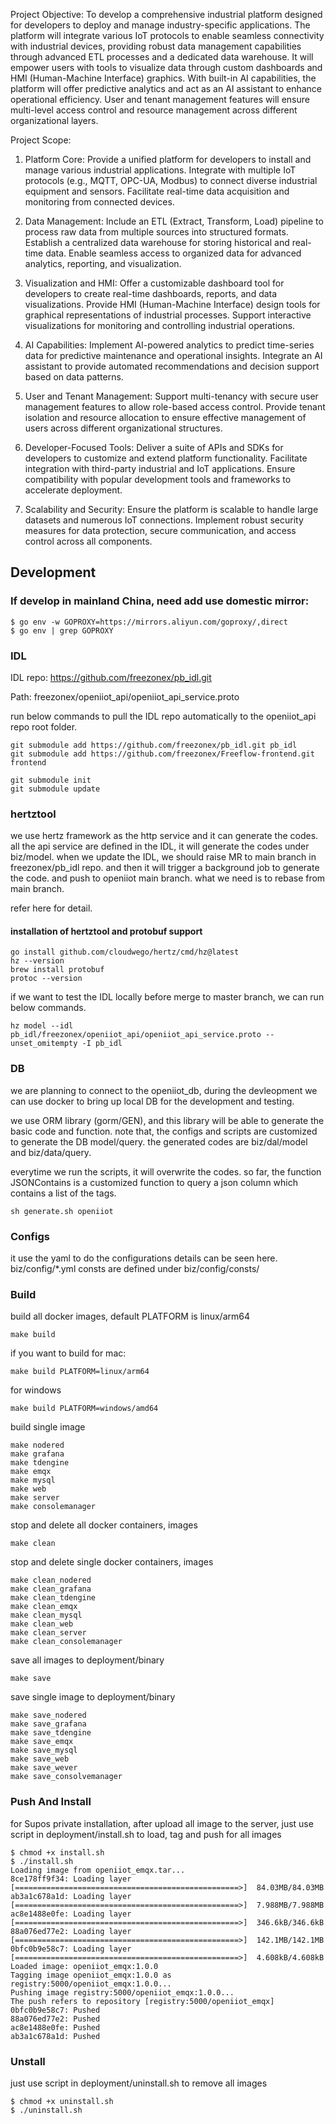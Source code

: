 Project Objective:
To develop a comprehensive industrial platform designed for developers to deploy and manage industry-specific applications. The platform will integrate various IoT protocols to enable seamless connectivity with industrial devices, providing robust data management capabilities through advanced ETL processes and a dedicated data warehouse. It will empower users with tools to visualize data through custom dashboards and HMI (Human-Machine Interface) graphics. With built-in AI capabilities, the platform will offer predictive analytics and act as an AI assistant to enhance operational efficiency. User and tenant management features will ensure multi-level access control and resource management across different organizational layers.

Project Scope:
1. Platform Core:
Provide a unified platform for developers to install and manage various industrial applications.
Integrate with multiple IoT protocols (e.g., MQTT, OPC-UA, Modbus) to connect diverse industrial equipment and sensors.
Facilitate real-time data acquisition and monitoring from connected devices.

2. Data Management:
Include an ETL (Extract, Transform, Load) pipeline to process raw data from multiple sources into structured formats.
Establish a centralized data warehouse for storing historical and real-time data.
Enable seamless access to organized data for advanced analytics, reporting, and visualization.

3. Visualization and HMI:
Offer a customizable dashboard tool for developers to create real-time dashboards, reports, and data visualizations.
Provide HMI (Human-Machine Interface) design tools for graphical representations of industrial processes.
Support interactive visualizations for monitoring and controlling industrial operations.

4. AI Capabilities:
Implement AI-powered analytics to predict time-series data for predictive maintenance and operational insights.
Integrate an AI assistant to provide automated recommendations and decision support based on data patterns.

5. User and Tenant Management:
Support multi-tenancy with secure user management features to allow role-based access control.
Provide tenant isolation and resource allocation to ensure effective management of users across different organizational structures.

6. Developer-Focused Tools:
Deliver a suite of APIs and SDKs for developers to customize and extend platform functionality.
Facilitate integration with third-party industrial and IoT applications.
Ensure compatibility with popular development tools and frameworks to accelerate deployment.

7. Scalability and Security:
Ensure the platform is scalable to handle large datasets and numerous IoT connections.
Implement robust security measures for data protection, secure communication, and access control across all components.

## Development
### If develop in mainland China, need add use domestic mirror:
```shell
$ go env -w GOPROXY=https://mirrors.aliyun.com/goproxy/,direct
$ go env | grep GOPROXY
```

### IDL
IDL repo: https://github.com/freezonex/pb_idl.git

Path: freezonex/openiiot_api/openiiot_api_service.proto

run below commands to pull the IDL repo automatically to the openiiot_api repo root folder.

```shell
git submodule add https://github.com/freezonex/pb_idl.git pb_idl
git submodule add https://github.com/freezonex/Freeflow-frontend.git frontend
```

```shell
git submodule init
git submodule update
```

### hertztool
we use hertz framework as the http service and it can generate the codes.
all the api service are defined in the IDL, it will generate the codes under biz/model.
when we update the IDL, we should raise MR to main branch in freezonex/pb_idl repo. and then it will trigger a background job to generate the code.
and push to openiiot main branch. what we need is to rebase from main branch.

refer here for detail.
#### installation of hertztool and protobuf support
```shell 
go install github.com/cloudwego/hertz/cmd/hz@latest
hz --version
brew install protobuf
protoc --version
```

if we want to test the IDL locally before merge to master branch, we can run below commands.
```shell 
hz model --idl pb_idl/freezonex/openiiot_api/openiiot_api_service.proto --unset_omitempty -I pb_idl
```

### DB
we are planning to connect to the openiiot_db, during the devleopment we can use docker to bring up local DB for the development and testing.

we use ORM library (gorm/GEN), and this library will be able to generate the basic code and function. note that, the configs and scripts are customized to generate the DB model/query. the generated codes are biz/dal/model and biz/data/query.

everytime we run the scripts, it will overwrite the codes. 
so far, the function JSONContains is a customized function to query a json column which contains a list of the tags.
```shell
sh generate.sh openiiot
```

### Configs
it use the yaml to do the configurations
details can be seen here. biz/config/*.yml
consts are defined under biz/config/consts/

### Build
build all docker images, default PLATFORM is linux/arm64
```shell
make build
```
if you want to build for mac:
```shell
make build PLATFORM=linux/arm64
```
for windows
```shell
make build PLATFORM=windows/amd64
```
build single image
```shell
make nodered
make grafana
make tdengine
make emqx
make mysql
make web
make server
make consolemanager
```
stop and delete all docker containers, images
```shell
make clean
```
stop and delete single docker containers, images
```shell
make clean_nodered
make clean_grafana
make clean_tdengine
make clean_emqx
make clean_mysql
make clean_web
make clean_server
make clean_consolemanager
```
save all images to deployment/binary
```shell
make save
```

save single image to deployment/binary
```shell
make save_nodered
make save_grafana
make save_tdengine
make save_emqx
make save_mysql
make save_web
make save_wever
make save_consolvemanager
```

### Push And Install
for Supos private installation, after upload all image to the server, just use script in deployment/install.sh to load, tag and push for all images
```shell
$ chmod +x install.sh
$ ./install.sh 
Loading image from openiiot_emqx.tar...
8ce178ff9f34: Loading layer [==================================================>]  84.03MB/84.03MB
ab3a1c678a1d: Loading layer [==================================================>]  7.988MB/7.988MB
ac8e1488e0fe: Loading layer [==================================================>]  346.6kB/346.6kB
88a076ed77e2: Loading layer [==================================================>]  142.1MB/142.1MB
0bfc0b9e58c7: Loading layer [==================================================>]  4.608kB/4.608kB
Loaded image: openiiot_emqx:1.0.0
Tagging image openiiot_emqx:1.0.0 as registry:5000/openiiot_emqx:1.0.0...
Pushing image registry:5000/openiiot_emqx:1.0.0...
The push refers to repository [registry:5000/openiiot_emqx]
0bfc0b9e58c7: Pushed 
88a076ed77e2: Pushed 
ac8e1488e0fe: Pushed 
ab3a1c678a1d: Pushed
```

### Unstall
just use script in deployment/uninstall.sh to remove all images
```shell
$ chmod +x uninstall.sh
$ ./uninstall.sh 
```
